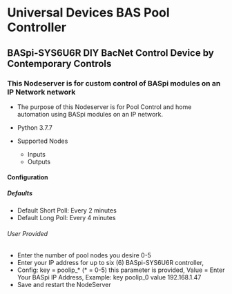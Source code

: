 # Universal Devices BAS Pool Controller

## BASpi-SYS6U6R DIY BacNet Control Device by Contemporary Controls

### This Nodeserver is for custom control of BASpi modules on an IP Network network

* The purpose of this Nodeserver is for Pool Control and home automation using BASpi modules on an IP network.
* Python 3.7.7

* Supported Nodes
  * Inputs
  * Outputs

#### Configuration

##### Defaults

* Default Short Poll:  Every 2 minutes
* Default Long Poll: Every 4 minutes

###### User Provided

* Enter the number of pool nodes you desire 0-5
* Enter your IP address for up to six (6) BASpi-SYS6U6R controller,
* Config: key = poolip_* (* = 0-5) this parameter is provided, Value = Enter Your BASpi IP Address, Example: key poolip_0  value 192.168.1.47
* Save and restart the NodeServer
  